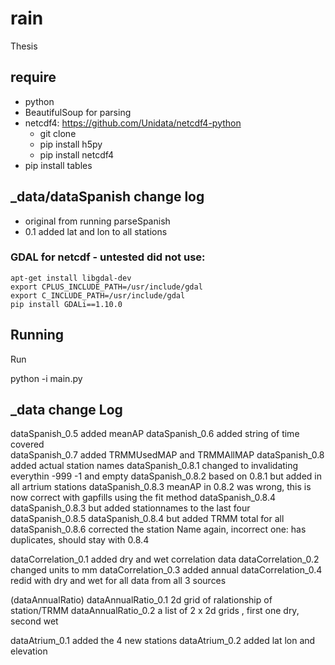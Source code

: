# rain

Thesis

## require 
* python
* BeautifulSoup for parsing
* netcdf4: https://github.com/Unidata/netcdf4-python
    * git clone 
    * pip install h5py
    * pip install netcdf4
* pip install tables


## _data/dataSpanish change log
* original from running parseSpanish
* 0.1 added lat and lon to all stations 


### GDAL for netcdf - untested did not use:
```
apt-get install libgdal-dev
export CPLUS_INCLUDE_PATH=/usr/include/gdal
export C_INCLUDE_PATH=/usr/include/gdal
pip install GDALi==1.10.0
```

## Running 

Run 


python -i main.py

## _data change Log

dataSpanish_0.5 added meanAP
dataSpanish_0.6 added string of time covered  
dataSpanish_0.7 added TRMMUsedMAP and TRMMAllMAP 
dataSpanish_0.8 added actual station names 
dataSpanish_0.8.1 changed to invalidating everythin -999 -1 and empty
dataSpanish_0.8.2 based on 0.8.1 but added in all artrium stations
dataSpanish_0.8.3 meanAP in 0.8.2 was wrong, this is now correct with gapfills using the fit method
dataSpanish_0.8.4  dataSpanish_0.8.3 but added stationnames to the last four
dataSpanish_0.8.5 dataSpanish_0.8.4 but added TRMM total for all
dataSpanish_0.8.6 corrected the station Name again, incorrect one: has duplicates, should stay with 0.8.4 

dataCorrelation_0.1 added dry and wet correlation data
dataCorrelation_0.2 changed units to mm
dataCorrelation_0.3 added annual
dataCorrelation_0.4 redid with dry and wet for all data from all 3 sources 


(dataAnnualRatio)
dataAnnualRatio_0.1 2d grid of ralationship of station/TRMM
dataAnnualRatio_0.2 a list of 2 x 2d grids , first one dry, second wet 

dataAtrium_0.1 added the 4 new stations 
dataAtrium_0.2 added lat lon and elevation 


